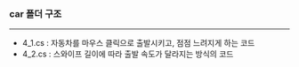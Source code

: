 ### car 폴더 구조
------
- 4_1.cs : 자동차를 마우스 클릭으로 출발시키고, 점점 느려지게 하는 코드
- 4_2.cs : 스와이프 길이에 따라 출발 속도가 달라지는 방식의 코드
